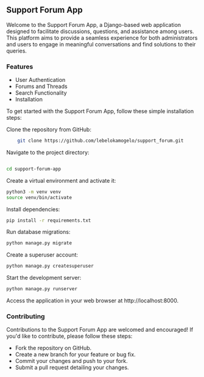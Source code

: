 ## Support Forum App

Welcome to the Support Forum App, a Django-based web application designed to facilitate discussions, questions, and assistance among users. This platform aims to provide a seamless experience for both administrators and users to engage in meaningful conversations and find solutions to their queries.

### Features

- User Authentication
- Forums and Threads
- Search Functionality
- Installation

To get started with the Support Forum App, follow these simple installation steps:

Clone the repository from GitHub:

```bash
    git clone https://github.com/lebelokamogelo/support_forum.git
```

Navigate to the project directory:

```bash

cd support-forum-app
```

Create a virtual environment and activate it:

```bash
python3 -m venv venv
source venv/bin/activate
```

Install dependencies:

```bash
pip install -r requirements.txt
```

Run database migrations:

```bash
python manage.py migrate
```

Create a superuser account:

```bash
python manage.py createsuperuser
```

Start the development server:

```bash
python manage.py runserver
```

Access the application in your web browser at http://localhost:8000.

### Contributing

Contributions to the Support Forum App are welcomed and encouraged! If you'd like to contribute, please follow these steps:

- Fork the repository on GitHub.
- Create a new branch for your feature or bug fix.
- Commit your changes and push to your fork.
- Submit a pull request detailing your changes.
